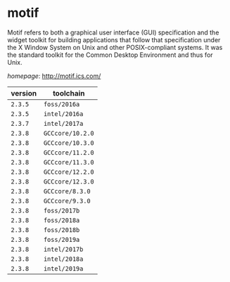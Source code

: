 # motif

Motif refers to both a graphical user interface (GUI) specification and the widget toolkit for  building applications that follow that specification under the X Window System on Unix and other POSIX-compliant  systems. It was the standard toolkit for the Common Desktop Environment and thus for Unix.

*homepage*: <http://motif.ics.com/>

version | toolchain
--------|----------
``2.3.5`` | ``foss/2016a``
``2.3.5`` | ``intel/2016a``
``2.3.7`` | ``intel/2017a``
``2.3.8`` | ``GCCcore/10.2.0``
``2.3.8`` | ``GCCcore/10.3.0``
``2.3.8`` | ``GCCcore/11.2.0``
``2.3.8`` | ``GCCcore/11.3.0``
``2.3.8`` | ``GCCcore/12.2.0``
``2.3.8`` | ``GCCcore/12.3.0``
``2.3.8`` | ``GCCcore/8.3.0``
``2.3.8`` | ``GCCcore/9.3.0``
``2.3.8`` | ``foss/2017b``
``2.3.8`` | ``foss/2018a``
``2.3.8`` | ``foss/2018b``
``2.3.8`` | ``foss/2019a``
``2.3.8`` | ``intel/2017b``
``2.3.8`` | ``intel/2018a``
``2.3.8`` | ``intel/2019a``
